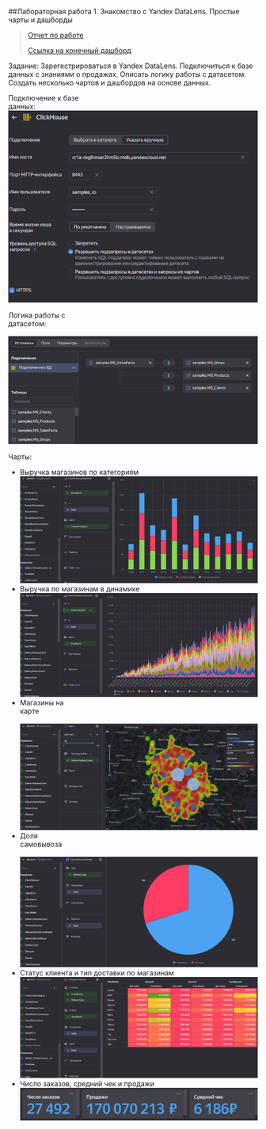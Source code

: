 ##Лабораторная работа 1. Знакомство с Yandex DataLens. Простые чарты и дашборды
> [Отчет по работе](https://drive.google.com/file/d/1rnoHLVFGoUcuQdWhRGofoVWXT_ccBMHi/view?usp=drive_link)
> 
> [Ссылка на конечный дашборд](https://datalens.yandex/pesw5fnb0vrqf)

Задание: Зарегестрироваться в Yandex DataLens. Подключиться к базе данных с знаниями о продажах.  Описать логику работы с датасетом. Создать несколько чартов и дашбордов на основе данных.

Подключение к базе данных:⠀⠀⠀⠀⠀⠀⠀⠀⠀⠀⠀⠀⠀⠀⠀⠀⠀⠀⠀⠀⠀⠀⠀⠀⠀⠀⠀⠀⠀⠀⠀⠀⠀⠀⠀⠀⠀⠀⠀⠀⠀⠀⠀
![1-1](https://github.com/vichnya/vichnya.github.io/blob/main/lr/img1/1-1.png)


Логика работы с датасетом:⠀⠀⠀⠀⠀⠀⠀⠀⠀⠀⠀⠀⠀⠀⠀⠀⠀⠀⠀⠀⠀⠀⠀⠀⠀⠀⠀⠀⠀⠀⠀⠀⠀⠀⠀⠀⠀⠀⠀⠀⠀⠀⠀
![1-2](https://github.com/vichnya/vichnya.github.io/blob/main/lr/img1/1-2.png)

Чарты:
* Выручка магазинов по категориям
![1-3](https://github.com/vichnya/vichnya.github.io/blob/main/lr/img1/1-3.png) 
* Выручка по магазинам в динамике
![1-4](https://github.com/vichnya/vichnya.github.io/blob/main/lr/img1/1-4.png)
* Магазины на карте⠀⠀⠀⠀⠀⠀⠀⠀⠀⠀⠀⠀⠀⠀⠀⠀⠀⠀⠀⠀⠀⠀⠀⠀⠀⠀⠀⠀⠀⠀⠀⠀⠀⠀⠀⠀⠀⠀⠀⠀⠀⠀⠀⠀⠀⠀⠀⠀⠀
![1-5](https://github.com/vichnya/vichnya.github.io/blob/main/lr/img1/1-5.png)
* Доля самовывоза⠀⠀⠀⠀⠀⠀⠀⠀⠀⠀⠀⠀⠀⠀⠀⠀⠀⠀⠀⠀⠀⠀⠀⠀⠀⠀⠀⠀⠀⠀⠀⠀⠀⠀⠀⠀⠀⠀⠀⠀⠀⠀⠀⠀⠀⠀⠀⠀⠀⠀⠀
![1-6](https://github.com/vichnya/vichnya.github.io/blob/main/lr/img1/1-6.png)
* Статус клиента и тип доставки по магазинам
![1-7](https://github.com/vichnya/vichnya.github.io/blob/main/lr/img1/1-7.png)
* Число заказов, средний чек и продажи
![1-8](https://github.com/vichnya/vichnya.github.io/blob/main/lr/img1/1-8.png)
  
